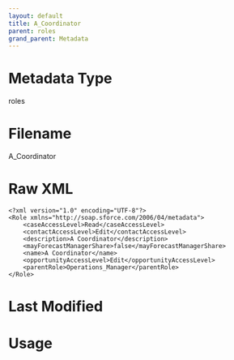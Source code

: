 ```yaml
---
layout: default
title: A_Coordinator
parent: roles
grand_parent: Metadata
---
```

# Metadata Type
roles


# Filename 
A_Coordinator


# Raw XML
```
<?xml version="1.0" encoding="UTF-8"?>
<Role xmlns="http://soap.sforce.com/2006/04/metadata">
    <caseAccessLevel>Read</caseAccessLevel>
    <contactAccessLevel>Edit</contactAccessLevel>
    <description>A Coordinator</description>
    <mayForecastManagerShare>false</mayForecastManagerShare>
    <name>A Coordinator</name>
    <opportunityAccessLevel>Edit</opportunityAccessLevel>
    <parentRole>Operations_Manager</parentRole>
</Role>
```


# Last Modified


# Usage
